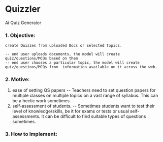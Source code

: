 # Quizzler
Ai Quiz Generator

### 1. Objective:
    create Quizzes from uploaded Docs or selected topics.

	-- end user uploads documents, the model will create quiz/questions/MCQs based on them
	-- end user chooses a particular topic, the model will create quiz/questions/MCQs from	information available on it across the web.


### 2. Motive:
  1) ease of setting QS papers
		-- Teachers need to set question papers for multiple classes on multiple topics on a 	vast range of syllabus. This can be a hectic work sometimes.
  2) self-assessment of students.
		-- Sometimes students want to test their level of knowledge/skills, be it for exams or	tests or usual self-assessments. It can be difficult to find suitable             types of questions	sometimes.


### 3. How to Implement:
